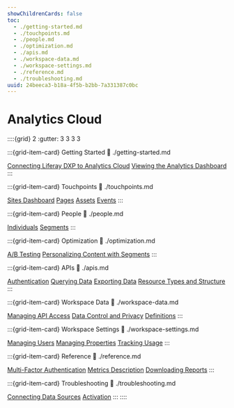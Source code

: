 ```yaml
---
showChildrenCards: false
toc:
  - ./getting-started.md
  - ./touchpoints.md
  - ./people.md
  - ./optimization.md
  - ./apis.md
  - ./workspace-data.md
  - ./workspace-settings.md
  - ./reference.md
  - ./troubleshooting.md
uuid: 24beeca3-b18a-4f5b-b2bb-7a331387c0bc
---
```

# Analytics Cloud

::::{grid} 2
:gutter: 3 3 3 3

:::{grid-item-card} Getting Started
:link: ./getting-started.md

[Connecting Liferay DXP to Analytics Cloud](./getting-started/connecting-liferay-dxp-to-analytics-cloud.md)
[Viewing the Analytics Dashboard](./getting-started/viewing-the-analytics-dashboard.md)
:::

:::{grid-item-card} Touchpoints
:link: ./touchpoints.md

[Sites Dashboard](./touchpoints/sites-dashboard.md)
[Pages](./touchpoints/pages.md)
[Assets](./touchpoints/assets.md)
[Events](./touchpoints/events.md)
:::

:::{grid-item-card} People
:link: ./people.md

[Individuals](./people/individuals.md)
[Segments](./people/segments.md)
:::

:::{grid-item-card} Optimization
:link: ./optimization.md

[A/B Testing](./optimization/a-b-testing.md)
[Personalizing Content with Segments](./optimization/personalizing-content-with-segments.md)
:::

:::{grid-item-card} APIs
:link: ./apis.md

[Authentication](./apis/authentication.md)
[Querying Data](./apis/querying-data.md)
[Exporting Data](./apis/exporting-data.md)
[Resource Types and Structure](./apis/resource-types-and-structure.md)
:::

:::{grid-item-card} Workspace Data
:link: ./workspace-data.md

[Managing API Access](./workspace-data/managing-api-access.md)
[Data Control and Privacy](./workspace-data/data-control-and-privacy.md)
[Definitions](./workspace-data/definitions.md)
:::

:::{grid-item-card} Workspace Settings
:link: ./workspace-settings.md

[Managing Users](./workspace-settings/managing-users.md)
[Managing Properties](./workspace-settings/managing-properties.md)
[Tracking Usage](./workspace-settings/tracking-usage.md)
:::

:::{grid-item-card} Reference
:link: ./reference.md

[Multi-Factor Authentication](./reference/multi-factor-authentication.md)
[Metrics Description](./reference/metrics-description.md)
[Downloading Reports](./reference/downloading-reports.md)
:::

:::{grid-item-card} Troubleshooting
:link: ./troubleshooting.md

[Connecting Data Sources](./troubleshooting/connecting-data-sources.md)
[Activation](./troubleshooting/activation.md)
:::
::::